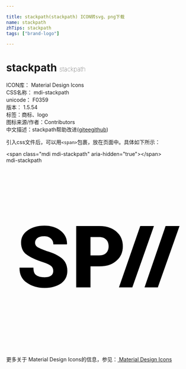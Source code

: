```yaml
---

title: stackpath(stackpath) ICON转svg、png下载
name: stackpath
zhTips: stackpath
tags: ["brand-logo"]

---
```


# stackpath  <small style="font-size: 60%;font-weight: 100">stackpath</small>


<div class="detail-page">
<p>
<span>
ICON库：
<span class="badge-secondary badge">Material Design Icons</span> 
</span>
<br/>
<span>
CSS名称：
<span class="badge-secondary badge">mdi-stackpath</span> 
</span>
<br/>
<span>
unicode：
<span class="badge-secondary badge">F0359</span> 
<copy-btn content='F0359' btn-title=""></copy-btn>
<copy-btn :content='String.fromCodePoint(parseInt("F0359", 16))' btn-title="复制U"></copy-btn>
</span>
<br/>
<span>
版本：
<span class="badge-secondary badge">1.5.54</span> 
</span><br/><span>标签：<span class="badge-light badge"><router-link to="/tags/brand-logo.html">商标、logo</router-link></span></span>
<br/>
<span>图标来源/作者：<span class="badge-light badge">Contributors</span></span> 
<br/>
<span class="zh-detail">中文描述：<span class="badge-primary badge">stackpath</span><span class="help-link"><span>帮助改进</span>(<a href="https://gitee.com/liuwave/icon-helper/edit/master/json/material/stackpath.json" target="_blank" rel="noopener noreferrer">gitee</a><a href="https://github.com/liuwave/icon-helper/edit/master/json/material/stackpath.json" target="_blank" rel="noopener noreferrer">github</a></span>)</span><br/>
</p>
</div>
<div class="alert alert-dark">
  <i class="mdi mdi-stackpath mdi-48px"></i>
  <i class="mdi mdi-stackpath mdi-36px"></i>
  <i class="mdi mdi-stackpath mdi-24px"></i>
  <i class="mdi mdi-stackpath mdi-18px"></i>
</div>
<div>
  <p>引入css文件后，可以用<code>&lt;span&gt;</code>包裹，放在页面中。具体如下所示：    
  </p>
  <div class="alert alert-primary" style="font-size: 14px">
    &lt;span class="mdi mdi-stackpath" aria-hidden="true"&gt;&lt;/span&gt;
    <copy-btn content='<span class="mdi mdi-stackpath" aria-hidden="true"></span>'></copy-btn>
  </div>
  <div class="alert alert-secondary">
    <i class="mdi mdi-stackpath"
    style="font-size: 24px"
    aria-hidden="true"></i> mdi-stackpath
    <copy-btn content="mdi-stackpath" btn-title="复制图标名称"></copy-btn>
  </div>
</div>
<div id="svg" class="svg-wrap">
<svg xmlns="http://www.w3.org/2000/svg" viewBox="0 0 24 24"><path d="M4.91 8C4.04 8 3.32 8.2 2.76 8.61C2.19 9 1.91 9.53 1.91 10.19C1.91 10.85 2.15 11.37 2.62 11.72C3.1 12.07 3.82 12.41 4.8 12.72C5.27 12.88 5.6 13.04 5.78 13.19C5.96 13.34 6.05 13.55 6.05 13.83C6.05 14.07 5.96 14.26 5.78 14.41C5.6 14.56 5.32 14.63 4.94 14.63C4.45 14.63 4.09 14.54 3.85 14.35C3.6 14.16 3.5 13.84 3.5 13.39H1.72L1.71 13.42C1.7 14.25 2 14.89 2.66 15.33C3.3 15.78 4.06 16 4.94 16C5.82 16 6.5 15.8 7.06 15.42C7.59 15.03 7.86 14.5 7.86 13.81C7.86 13.14 7.63 12.61 7.19 12.23C6.74 11.84 6.08 11.5 5.2 11.26C4.62 11.05 4.23 10.88 4 10.74C3.81 10.6 3.71 10.42 3.71 10.2C3.71 9.96 3.81 9.76 4 9.6C4.22 9.44 4.5 9.36 4.87 9.36C5.24 9.36 5.53 9.46 5.74 9.65C5.96 9.84 6.07 10.12 6.06 10.41H7.8L7.82 10.37C7.84 9.68 7.57 9.11 7 8.66C6.47 8.22 5.77 8 4.91 8M9 8.05V15.93H10.84V13.23H11.96C12.89 13.23 13.63 13 14.18 12.5C14.73 12.05 15 11.42 15 10.64C15 9.87 14.73 9.25 14.18 8.77C13.63 8.29 12.89 8.05 11.96 8.05H9M17.24 8.05L14.5 15.93H16.22L19 8.05M20.5 8.05L17.79 15.93H19.5L22.29 8.05M10.84 9.46H11.96C12.35 9.46 12.66 9.57 12.86 9.8C13.07 10 13.17 10.31 13.17 10.65C13.17 11 13.07 11.28 12.86 11.5C12.66 11.71 12.35 11.82 11.96 11.82H10.84" /></svg>
</div>
<detail full-name='mdi-stackpath'></detail>
    
<div><p>更多关于 Material Design Icons的信息，参见：<a target="_blank" href="https://iconhelper.cn/material.html"> Material Design Icons</a>
</p></div>
